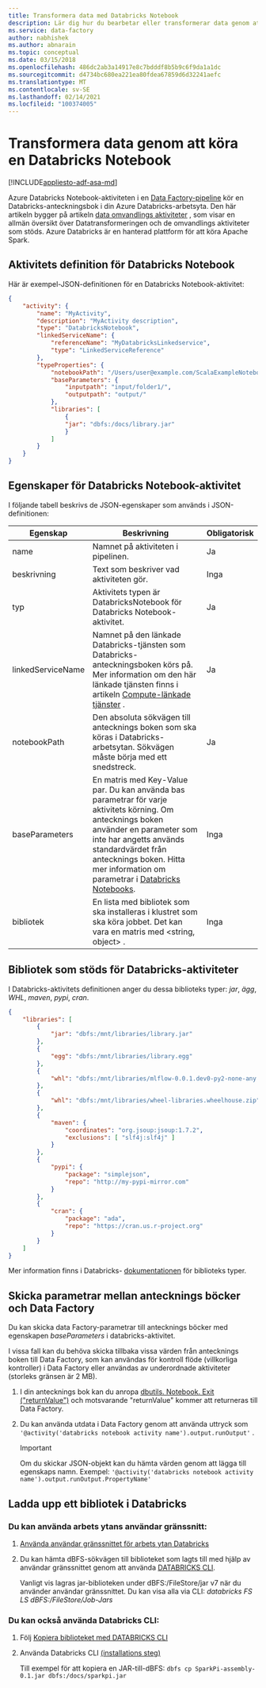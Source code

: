 ```yaml
---
title: Transformera data med Databricks Notebook
description: Lär dig hur du bearbetar eller transformerar data genom att köra en Databricks Notebook i Azure Data Factory.
ms.service: data-factory
author: nabhishek
ms.author: abnarain
ms.topic: conceptual
ms.date: 03/15/2018
ms.openlocfilehash: 486dc2ab3a14917e8c7bdddf8b5b9c6f9da1a1dc
ms.sourcegitcommit: d4734bc680ea221ea80fdea67859d6d32241aefc
ms.translationtype: MT
ms.contentlocale: sv-SE
ms.lasthandoff: 02/14/2021
ms.locfileid: "100374005"
---
```

# <a name="transform-data-by-running-a-databricks-notebook"></a>Transformera data genom att köra en Databricks Notebook
[!INCLUDE[appliesto-adf-asa-md](includes/appliesto-adf-asa-md.md)]

Azure Databricks Notebook-aktiviteten i en [Data Factory-pipeline](concepts-pipelines-activities.md) kör en Databricks-anteckningsbok i din Azure Databricks-arbetsyta. Den här artikeln bygger på artikeln [data omvandlings aktiviteter](transform-data.md) , som visar en allmän översikt över Datatransformeringen och de omvandlings aktiviteter som stöds. Azure Databricks är en hanterad plattform för att köra Apache Spark.

## <a name="databricks-notebook-activity-definition"></a>Aktivitets definition för Databricks Notebook

Här är exempel-JSON-definitionen för en Databricks Notebook-aktivitet:

```json
{
    "activity": {
        "name": "MyActivity",
        "description": "MyActivity description",
        "type": "DatabricksNotebook",
        "linkedServiceName": {
            "referenceName": "MyDatabricksLinkedservice",
            "type": "LinkedServiceReference"
        },
        "typeProperties": {
            "notebookPath": "/Users/user@example.com/ScalaExampleNotebook",
            "baseParameters": {
                "inputpath": "input/folder1/",
                "outputpath": "output/"
            },
            "libraries": [
                {
                "jar": "dbfs:/docs/library.jar"
                }
            ]
        }
    }
}
```

## <a name="databricks-notebook-activity-properties"></a>Egenskaper för Databricks Notebook-aktivitet

I följande tabell beskrivs de JSON-egenskaper som används i JSON-definitionen:

|Egenskap|Beskrivning|Obligatorisk|
|---|---|---|
|name|Namnet på aktiviteten i pipelinen.|Ja|
|beskrivning|Text som beskriver vad aktiviteten gör.|Inga|
|typ|Aktivitets typen är DatabricksNotebook för Databricks Notebook-aktivitet.|Ja|
|linkedServiceName|Namnet på den länkade Databricks-tjänsten som Databricks-anteckningsboken körs på. Mer information om den här länkade tjänsten finns i artikeln [Compute-länkade tjänster](compute-linked-services.md) .|Ja|
|notebookPath|Den absoluta sökvägen till antecknings boken som ska köras i Databricks-arbetsytan. Sökvägen måste börja med ett snedstreck.|Ja|
|baseParameters|En matris med Key-Value par. Du kan använda bas parametrar för varje aktivitets körning. Om antecknings boken använder en parameter som inte har angetts används standardvärdet från antecknings boken. Hitta mer information om parametrar i [Databricks Notebooks](https://docs.databricks.com/api/latest/jobs.html#jobsparampair).|Inga|
|bibliotek|En lista med bibliotek som ska installeras i klustret som ska köra jobbet. Det kan vara en matris med \<string, object> .|Inga|

## <a name="supported-libraries-for-databricks-activities"></a>Bibliotek som stöds för Databricks-aktiviteter

I Databricks-aktivitets definitionen anger du dessa biblioteks typer: *jar*, *ägg*, *WHL*, *maven*, *pypi*, *cran*.

```json
{
    "libraries": [
        {
            "jar": "dbfs:/mnt/libraries/library.jar"
        },
        {
            "egg": "dbfs:/mnt/libraries/library.egg"
        },
        {
            "whl": "dbfs:/mnt/libraries/mlflow-0.0.1.dev0-py2-none-any.whl"
        },
        {
            "whl": "dbfs:/mnt/libraries/wheel-libraries.wheelhouse.zip"
        },
        {
            "maven": {
                "coordinates": "org.jsoup:jsoup:1.7.2",
                "exclusions": [ "slf4j:slf4j" ]
            }
        },
        {
            "pypi": {
                "package": "simplejson",
                "repo": "http://my-pypi-mirror.com"
            }
        },
        {
            "cran": {
                "package": "ada",
                "repo": "https://cran.us.r-project.org"
            }
        }
    ]
}

```

Mer information finns i Databricks- [dokumentationen](/azure/databricks/dev-tools/api/latest/libraries#managedlibrarieslibrary) för biblioteks typer.

## <a name="passing-parameters-between-notebooks-and-data-factory"></a>Skicka parametrar mellan antecknings böcker och Data Factory

Du kan skicka data Factory-parametrar till antecknings böcker med egenskapen *baseParameters* i databricks-aktivitet.

I vissa fall kan du behöva skicka tillbaka vissa värden från antecknings boken till Data Factory, som kan användas för kontroll flöde (villkorliga kontroller) i Data Factory eller användas av underordnade aktiviteter (storleks gränsen är 2 MB).

1. I din antecknings bok kan du anropa [dbutils. Notebook. Exit ("returnValue")](/azure/databricks/notebooks/notebook-workflows#notebook-workflows-exit) och motsvarande "returnValue" kommer att returneras till Data Factory.

2. Du kan använda utdata i Data Factory genom att använda uttryck som `'@activity('databricks notebook activity name').output.runOutput'` .

   > [!IMPORTANT]
   > Om du skickar JSON-objekt kan du hämta värden genom att lägga till egenskaps namn. Exempel: `'@activity('databricks notebook activity name').output.runOutput.PropertyName'`

## <a name="how-to-upload-a-library-in-databricks"></a>Ladda upp ett bibliotek i Databricks

### <a name="you-can-use-the-workspace-ui"></a>Du kan använda arbets ytans användar gränssnitt:

1. [Använda användar gränssnittet för arbets ytan Databricks](/azure/databricks/libraries/#create-a-library)

2. Du kan hämta dBFS-sökvägen till biblioteket som lagts till med hjälp av användar gränssnittet genom att använda [DATABRICKS CLI](/azure/databricks/dev-tools/cli/#install-the-cli).

   Vanligt vis lagras jar-biblioteken under dBFS:/FileStore/jar v7 när du använder användar gränssnittet. Du kan visa alla via CLI: *databricks FS LS dBFS:/FileStore/Job-Jars*

### <a name="or-you-can-use-the-databricks-cli"></a>Du kan också använda Databricks CLI:

1. Följ [Kopiera biblioteket med DATABRICKS CLI](/azure/databricks/dev-tools/cli/#copy-a-file-to-dbfs)

2. Använda Databricks CLI [(installations steg)](/azure/databricks/dev-tools/cli/#install-the-cli)

   Till exempel för att kopiera en JAR-till-dBFS: `dbfs cp SparkPi-assembly-0.1.jar dbfs:/docs/sparkpi.jar`
